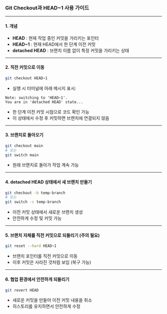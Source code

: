 ### Git Checkout과 HEAD\~1 사용 가이드

---

#### 1. 개념

* **HEAD** : 현재 작업 중인 커밋을 가리키는 포인터
* **HEAD\~1** : 현재 HEAD에서 한 단계 이전 커밋
* **detached HEAD** : 브랜치 이름 없이 특정 커밋을 가리키는 상태

---

#### 2. 직전 커밋으로 이동

```bash
git checkout HEAD~1
```

* 실행 시 터미널에 아래 메시지 표시:

```
Note: switching to 'HEAD~1'.
You are in 'detached HEAD' state...
```

* 한 단계 이전 커밋 시점으로 코드 확인 가능
* 이 상태에서 수정 후 커밋하면 브랜치에 연결되지 않음

---

#### 3. 브랜치로 돌아오기

```bash
git checkout main
# 또는
git switch main
```

* 원래 브랜치로 돌아가 작업 계속 가능

---

#### 4. detached HEAD 상태에서 새 브랜치 만들기

```bash
git checkout -b temp-branch
# 또는
git switch -c temp-branch
```

* 이전 커밋 상태에서 새로운 브랜치 생성
* 안전하게 수정 및 커밋 가능

---

#### 5. 브랜치 자체를 직전 커밋으로 되돌리기 (주의 필요)

```bash
git reset --hard HEAD~1
```

* 브랜치 포인터를 직전 커밋으로 이동
* 이후 커밋은 사라진 것처럼 보임 (복구 가능)

---

#### 6. 협업 환경에서 안전하게 되돌리기

```bash
git revert HEAD
```

* 새로운 커밋을 만들어 이전 커밋 내용을 취소
* 히스토리를 유지하면서 안전하게 수정
